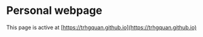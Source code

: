 # Personal webpage

This page is active at [https://trhgquan.github.io](https://trhgquan.github.io)
